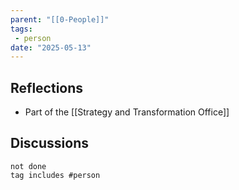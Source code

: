 ```yaml
---
parent: "[[0-People]]"
tags:
 - person
date: "2025-05-13"
---
```

## Reflections
* Part of the [[Strategy and Transformation Office]]
## Discussions
```tasks
not done
tag includes #person
```
